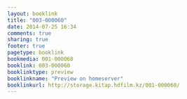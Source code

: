 ```yaml
---
layout: booklink
title: "003-000060"
date: 2014-07-25 16:34
comments: true
sharing: true
footer: true
pagetype: booklink 
bookmedia: 001-000060
booklink: 003-000060
booklinktype: preview
booklinkname: "Preview on homeserver"
booklinkurl: http://storage.kitap.hdfilm.kz/001-000060/
---
```

